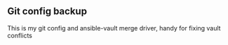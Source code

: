 ## Git config backup
This is my git config and ansible-vault merge driver, handy for fixing vault conflicts 
